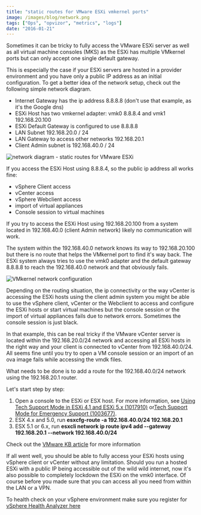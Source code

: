 ```yaml
---
title: "static routes for VMware ESXi vmkernel ports"
image: /images/blog/network.png
tags: ["Ops", "opvizor", "metrics", "logs"]
date: "2016-01-21"
---
```


Sometimes it can be tricky to fully access the VMware ESXi server as well as all virtual machine consoles (MKS) as the ESXi has multiple VMkernel ports but can only accept one single default gateway.

This is especially the case if your ESXi servers are hosted in a provider environment and you have only a public IP address as an initial configuration. To get a better idea of the network setup, check out the following simple network diagram.

- Internet Gateway has the ip address 8.8.8.8 (don't use that example, as it's the Google dns)
- ESXi Host has two vmkernel adapter: vmk0 8.8.8.4 and vmk1 192.168.20.100
- ESXi Default Gateway is configured to use 8.8.8.8
- LAN Subnet 192.168.20.0 / 24
- LAN Gateway to access other networks 192.168.20.1
- Client Admin subnet is 192.168.40.0 / 24

![network diagram - static routes for VMware ESXi](/images/blog/network.png)

If you access the ESXi Host using 8.8.8.4, so the public ip address all works fine:

- vSphere Client access
- vCenter access
- vSphere Webclient access
- import of virtual appliances
- Console session to virtual machines

If you try to access the ESXi Host using 192.168.20.100 from a system located in 192.168.40.0 (client Admin network) likely no communication will work. 

The system within the 192.168.40.0 network knows its way to 192.168.20.100 but there is no route that helps the VMkernel port to find it's way back. The ESXi system always tries to use the vmk0 adapter and the default gateway 8.8.8.8 to reach the 192.168.40.0 network and that obviously fails.

![VMkernel network configuration](/images/blog/network_esx.png)

Depending on the routing situation, the ip connectivity or the way vCenter is accessing the ESXi hosts using the client admin system you might be able to use the vSphere client, vCenter or the Webclient to access and configure the ESXi hosts or start virtual machines but the console session or the import of virtual appliances fails due to network errors. Sometimes the console session is just black.

In that example, this can be real tricky if the VMware vCenter server is located within the 192.168.20.0/24 network and accessing all ESXi hosts in the right way and your client is connected to vCenter from 192.168.40.0/24. All seems fine until you try to open a VM console session or an import of an ova image fails while accessing the vmdk files.

What needs to be done is to add a route for the 192.168.40.0/24 network using the 192.168.20.1 router.

Let's start step by step:

1. Open a console to the ESXi or ESX host. For more information, see [Using Tech Support Mode in ESXi 4.1 and ESXi 5.x (1017910)](http://kb.vmware.com/selfservice/search.do?cmd=displayKC&docType=kc&docTypeID=DT_KB_1_1&externalId=1017910) or[Tech Support Mode for Emergency Support (1003677)](http://kb.vmware.com/selfservice/search.do?cmd=displayKC&docType=kc&docTypeID=DT_KB_1_1&externalId=1003677).
2. ESX 4.x and 5.0, run **esxcfg-route -a 192.168.40.0/24 192.168.20.1**
3. ESX 5.1 or 6.x, run **esxcli network ip route ipv4 add --gateway 192.168.20.1 --network 192.168.40.0/24**

Check out the [VMware KB article](http://kb.vmware.com/selfservice/microsites/search.do?language=en_US&cmd=displayKC&externalId=2001426) for more information

If all went well, you should be able to fully access your ESXi hosts using vSphere client or vCenter without any limitation. Should you run a hosted ESXi with a public IP being accessible out of the wild wild internet, now it's also possible to completely lockdown the ESXi on the vmk0 interface. Of course before you made sure that you can access all you need from within the LAN or a VPN.

To health check on your vSphere environment make sure you register for [vSphere Health Analyzer here](http://try.opvizor.com/health-analyzer/)
